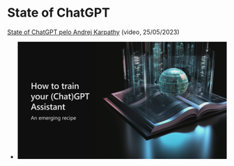 # State of ChatGPT

[State of ChatGPT pelo Andrej Karpathy](https://www.youtube.com/watch?v=bZQun8Y4L2A) (video, 25/05/2023)

<ul>
  <li>
    <img src="images/slide0.png" alt="">
  </li>
</ul>

